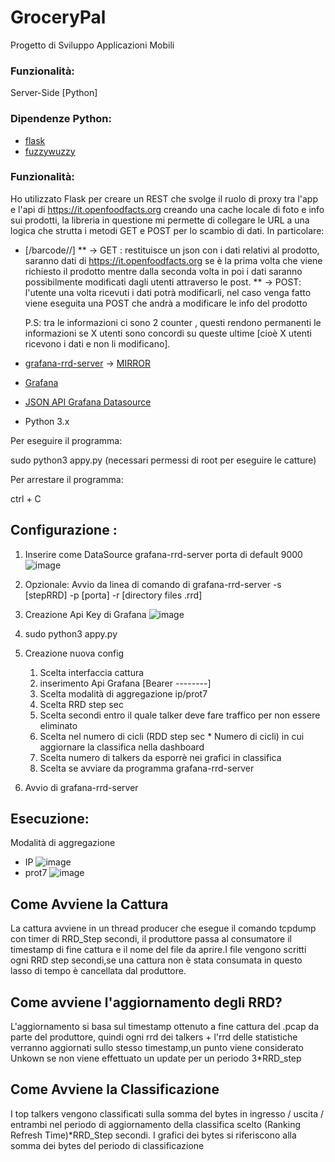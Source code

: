 # GroceryPal
Progetto di Sviluppo Applicazioni Mobili

### Funzionalità:

Server-Side [Python]
### Dipendenze Python:
* [flask](https://flask.palletsprojects.com/)
* [fuzzywuzzy](https://github.com/seatgeek/fuzzywuzzy)

### Funzionalità:
Ho utilizzato Flask per creare un REST che svolge il ruolo di proxy tra l'app e l'api di https://it.openfoodfacts.org creando una cache locale di foto e info sui prodotti, la libreria in questione mi permette di collegare le URL a una logica che strutta i metodi GET e POST per lo scambio di dati. In particolare:

* [/barcode/<lang>/<bcode>] 
  ** -> GET : restituisce un json con i dati relativi al prodotto, saranno dati di https://it.openfoodfacts.org se è la prima volta che viene richiesto
  il prodotto mentre dalla seconda volta in poi i dati saranno possibilmente modificati dagli utenti attraverso le post.
  ** -> POST: l'utente una volta ricevuti i dati potrà modificarli, nel caso venga fatto viene eseguita una POST che andrà a modificare le info del
  prodotto
  
  P.S: tra le informazioni ci sono 2 counter , questi rendono permanenti le informazioni se X utenti sono concordi su queste ultime [cioè X utenti ricevono i dati e non li                modificano].
  
* [grafana-rrd-server](https://github.com/doublemarket/grafana-rrd-server) -> [MIRROR](https://www.mediafire.com/file/5zbpxx3aeuqgutc/grafana-rrd-server/file)

* [Grafana](https://grafana.com/docs/grafana/latest/installation/debian/)

* [JSON API Grafana Datasource](https://grafana.com/grafana/plugins/simpod-json-datasource/)

* Python 3.x


Per eseguire il programma:

sudo python3 appy.py (necessari permessi di root per eseguire le catture)

Per arrestare il programma:

ctrl + C

## Configurazione :
  1. Inserire come DataSource grafana-rrd-server porta di default 9000![image](https://user-images.githubusercontent.com/49340033/124386911-e05c6700-dcdc-11eb-861c-aa7487f499b5.png)

  2. Opzionale: Avvio da linea di comando di grafana-rrd-server -s [stepRRD] -p [porta] -r [directory files .rrd]
  3. Creazione Api Key di Grafana ![image](https://user-images.githubusercontent.com/49340033/124387161-b6f00b00-dcdd-11eb-969a-83f36b66d624.png)

  4. sudo python3 appy.py
  5. Creazione nuova config
      1. Scelta interfaccia cattura
      2. inserimento Api Grafana [Bearer --------] 
      3. Scelta modalità di aggregazione ip/prot7
      4. Scelta RRD step sec
      5. Scelta secondi entro il quale talker deve fare traffico per non essere eliminato
      6. Scelta nel numero di cicli (RDD step sec * Numero di cicli) in cui aggiornare la classifica nella dashboard
      7. Scelta numero di talkers da esporrè nei grafici in classifica
      8. Scelta se avviare da programma grafana-rrd-server
  7. Avvio di grafana-rrd-server
  
  ## Esecuzione:
  Modalità di aggregazione
  * IP
  ![image](https://user-images.githubusercontent.com/49340033/124630156-7087e100-de82-11eb-9152-4ce0f2a689d4.png)
  * prot7
  ![image](https://user-images.githubusercontent.com/49340033/124499407-3ce38300-ddbe-11eb-92a1-602c2f9eb23b.png)

## Come Avviene la Cattura
  La cattura avviene in un thread producer che esegue il comando tcpdump con timer di RRD_Step secondi, il produttore passa al consumatore il timestamp di fine  cattura e il nome del file da aprire.I file vengono scritti ogni RRD step secondi,se una cattura non è stata consumata in questo lasso di tempo è cancellata dal produttore.
  
## Come avviene l'aggiornamento degli RRD?
  L'aggiornamento si basa sul timestamp ottenuto a fine cattura del .pcap da parte del produttore, quindi ogni rrd dei talkers + l'rrd delle statistiche verranno aggiornati sullo stesso timestamp,un punto viene considerato Unkown se non viene effettuato un update per un periodo 3*RRD_step
  
## Come Avviene la Classificazione
  I top talkers vengono classificati sulla somma del bytes in ingresso / uscita / entrambi nel periodo di aggiornamento della classifica scelto
  (Ranking Refresh Time)*RRD_Step secondi.
  I grafici dei bytes si riferiscono alla somma dei bytes del periodo di classificazione
